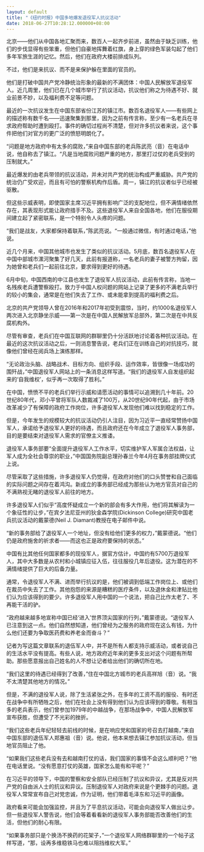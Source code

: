 ```yaml
---
layout: default
title: "《纽约时报》中国多地爆发退役军人抗议活动"
date: 2018-06-27T10:28:12.000000+08:00
---
```


北京——他们从中国各地汇聚而来，数百人一起齐步前进，虽然由于缺乏训练，他们的步伐显得有些笨重，但他们自豪地挥舞着红旗，身上穿的绿色军装勾起了他们多年军旅生涯的记忆。然后，他们在政府大楼前排成队列。


不过，他们是来抗议、而不是来保护躲在里面的官员的。


他们是打破中国共产党冷静统治形象的最新的不满团体：中国人民解放军退役军人。近几周里，他们已在几个城市举行了抗议活动，抗议他们称之为待遇不好、就业前景不妙，以及福利费不足等问题。


最近的一次抗议发生在中国东部省份江苏的镇江市。数百名退役军人——有些网上的描述称有数千名——迅速聚集到那里，因为之前有传言称，至少有一名老兵在寻求政府帮助时遭到殴打。事件的确切过程尚不清楚，但对许多抗议者来说，这个事件把他们对官方的更广泛的愤怒明朗化了。


“问题是地方政府中有太多的腐败，”来自中国东部的老兵陈武亮（音）在电话中说，他自称去了镇江。“凡是当地腐败问题严重的地方，那里打过仗的老兵受到的压制就大。”


最近爆发的由老兵带领的抗议活动，并未对共产党的统治构成严重威胁。共产党的统治仍广受欢迎，而且有可怕的警察机构作后盾。周一，镇江的抗议者似乎已经被驱散。


但这些示威表明，即使国家主席习近平拥有影响广泛的支配地位，但不满情绪依然存在，其表现形式能让政府措手不及。这些退役军人来自全国各地，他们在服役期间建立起了紧密联系，是一个特别令人头疼的问题。


“我们是战友，大家都保持着联系，”陈武亮说。“一般通过微信，有时通过电话，”他说。


近几个月来，中国其他城市也发生了类似的抗议活动。5月底，数百名退役军人在中国中部城市漯河聚集了好几天，此前有报道称，一名老兵的妻子被警方拘留，因为她曾和老兵们一起前往北京，要求得到更好的待遇。


6月中旬，中国西南的中江县也发生了退役军人抗议活动，此前有传言称，当地一名残疾老兵遭警察殴打。致力于中国人权问题的网站上记录了更多的不满老兵举行的较小的集会，通常是在他们失去了工作、或未能拿到提高的福利费之后。


北京的共产党领导人曾在2016年和2017年初受到震惊，当时，约1000名退役军人两次进入北京静坐示威——第一次是在中国人民解放军总部外，第二次是在中共反腐机构外。


尽管有审查，老兵们在中国互联网的群聊里仍十分活跃地讨论着各种抗议活动。在最近的这次抗议活动之后，一则消息警告说，老兵们正在训练自己的对抗技巧，就像他们曾经在阅兵场上演练那样。


“无论政治头脑、战略战术、目标方向、组织手段、运作效率，皆很像一场成功的围歼战，”中国退役军人网站上的一条消息这样写道。“我们的退役军人自发组织起来的‘自我维权’，似乎再一次取得了胜利。”


在中国，愤愤不平的老兵们举行示威和请愿活动的事情可以追溯到几十年前。20世纪80年代，邓小平曾将军队人数裁减了100万，从20世纪90年代起，由于市场改革减少了有保障的政府工作岗位，许多退役军人发现他们难以找到稳定的工作。


但是，今年发生的规模较大的抗议活动仍引人注目，因为习近平一直经常赞扬中国军人，承诺给予退役军人更好的待遇，而且政府还在今年成立了退役军人事务部，目的是要结束对退役军人需求的官僚主义推诿。


退役军人事务部要“全面提升退役军人工作水平，切实维护军人军属合法权益，让军人成为全社会尊崇的职业，”中国国务院副总理孙春兰今年4月在事务部挂牌仪式上说。


尽管采取了这些措施，许多退役军人仍觉得，在政府对他们的口头赞誉和自己面临的实际问题之间存在着鸿沟。新成立的事务部已经成为那些认为地方官员对自己的不满熟视无睹的退役军人前往的地方。


许多退役军人们似乎“高度怀疑成立一个新的部会有多大作用，他们将其解读为一个象征性的让步，”在宾夕法尼亚州的狄金森学院(Dickinson College)研究中国老兵抗议活动的戴蒙德(Neil J. Diamant)教授在电子邮件中说。


“新的事务部给了退役军人一个地址，但没有给他们更多的权力，”戴蒙德说。“他们仍是政府施舍的祈求者——而这也正是政府要保持的状态。”


中国有比其他任何国家都多的现役军人，据官方估计，中国约有5700万退役军人，其中大多数是从农村和小城镇应征入伍，往往服役几年后退役。这为潜在的不满情绪提供了巨大的后备力量。


通常，令退役军人不满、进而举行抗议的是，他们被调到低端工作岗位上、或他们在裁员中失去了工作。其他抱怨的来源是糟糕的医疗条件，以及退休金和津贴比他们认为应该得到的要少。许多退役军人用中国的一个说法，把自己比作太老了、不再能干活的驴。


“政府越来越多地宣称中国已经‘进入’世界顶尖国家的行列，”戴蒙德说。“退役军人已注意到这一点。他们自然想知道，他们曾经为之服务的政府现在这么有钱，为什么他们还要为争取医药费和养老金而奋斗？”


记者为写这篇文章联系的退伍军人中，并不是所有人都支持示威活动，或者说自己的生活水平没有提高。有些人说，地方政府近年来的更多支出对这个问题有所帮助。那些愿意报出自己姓名的人不想让记者给出他们的确切所在地。


“我们这里的待遇已经得到了改善，”住在中国北方城市的老兵高祥旭（音）说。“我不太清楚其他地方的情况。”


但是，不满的退役军人说，除了生活紧张之外，在多年的工资不高的服役、有时还在战争中有所牺牲之后，他们在社会上没有得到他们认为应该得到的尊敬。有相当多的老兵表示，他们曾参加1979年的中越战争，在那场战争中，中国人民解放军宣布获胜，但遭受了不光彩的挫折。


“我们这些老兵年纪轻轻去前线的时候，是在响应党和国家的号召去打越南，”来自中国东部的退伍军人郑惠祖（音）说。他说，他本来想去镇江参加抗议活动，但当地官员阻止了他。


“如果我们这些老兵没有去和越南打仗的话，我们国家的事情不会这么顺利吧？”他在电话里说。“没有愿意打仗的英雄，国家怎么能有和平呢？”


在习近平的领导下，中国的警察和安全部队已经压制了抗议和异议，尤其是反对共产党的自由派人士的抗议和异议。压制退役军人对政府来说是个更棘手的问题。退役军人常常宣布自己对党忠诚，作为证明，他们带着毛泽东和习近平的画像。


政府看来可能会加强监控，并且为了平息抗议活动，可能会向退役军人做出让步。但一些退役军人警告说，他们会等着看看新的退役军人事务部能否改善他们的生活，但他们的耐心有限。


“如果事务部只是个换汤不换药的花架子，”一个退役军人网络群聊里的一个帖子这样写道，“那，设再多维稳铁马也难以阻挡维权大军。”

